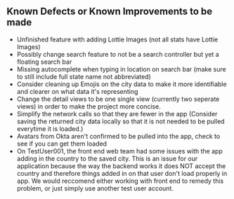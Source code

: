 ## Known Defects or Known Improvements to be made

- Unfinished feature with adding Lottie Images (not all stats have Lottie Images)
- Possibly change search feature to not be a search controller but yet a floating search bar
- Missing autocomplete when typing in location on search bar (make sure to still include full state name not abbreviated)
- Consider cleaning up Emojis on the city data to make it more identifiable and clearer on what data it's representing
- Change the detail views to be one single view (currently two seperate views) in order to make the project more concise. 
- Simplify the network calls so that they are fewer in the app (Consider saving the returned city data locally so that it is not needed to be pulled everytime it is loaded.)
- Avatars from Okta aren't confirmed to be pulled into the app, check to see if you can get them loaded
- On TestUser001, the front end web team had some issues with the app adding in the country to the saved city. This is an issue for our application because the way the backend works it does NOT accept the country and therefore things added in on that user don't load properly in app. We would reccomend either working with front end to remedy this problem, or just simply use another test user account.
